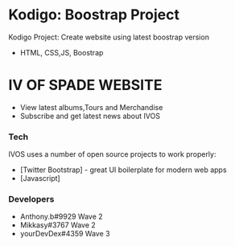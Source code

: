 # Kodigo: Boostrap Project 

Kodigo Project: Create website using latest boostrap version

  - HTML, CSS,JS, Boostrap

# IV OF SPADE WEBSITE

  - View latest albums,Tours and Merchandise
  - Subscribe and get latest news about IVOS


### Tech

IVOS uses a number of open source projects to work properly:
* [Twitter Bootstrap] - great UI boilerplate for modern web apps
* [Javascript] 

### Developers
* Anthony.b#9929 Wave 2
* Mikkasy#3767 Wave 2
* yourDevDex#4359 Wave 3

